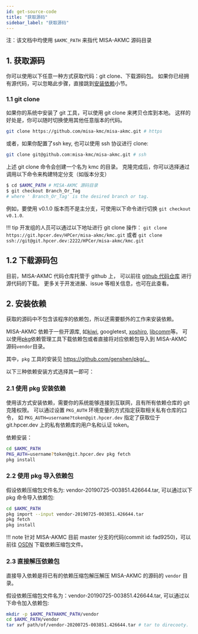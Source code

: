 ```yaml
---
id: get-source-code
title: "获取源码"
sidebar_label: "获取源码"
---
```


注：该文档中均使用 `$AKMC_PATH` 来指代 MISA-AKMC 源码目录

## 1. 获取源码
你可以使用以下任意一种方式获取代码：git clone、下载源码包。
如果你已经拥有源代码，可以忽略此步骤，直接跳到[安装依赖](#2-安装依赖)小节。

### 1.1 git clone
如果你的系统中安装了 git 工具，可以使用 git clone 来拷贝仓库到本地。
这样的好处是，你可以随时切换使用其他任意版本的代码。
```bash
git clone https://github.com/misa-kmc/misa-akmc.git # https
```

或者，如果你配置了ssh key, 也可以使用 ssh 协议进行 clone:
```bash
git clone git@github.com:misa-kmc/misa-akmc.git # ssh
```

上述 git clone 命令会创建一个名为 kmc 的目录。
克隆完成后，你可以选择通过调用以下命令来构建特定分支（如版本分支）
```bash
$ cd $AKMC_PATH # MISA-AKMC 源码目录
$ git checkout Branch_Or_Tag
# where ' Branch_Or_Tag' is the desired branch or tag.
```
例如，要使用 v0.1.0 版本而不是主分支，可使用以下命令进行切换 `git checkout v0.1.0`.

!!! tip
    开发组的人员可以通过以下地址进行 git clone 操作：
    `git clone https://git.hpcer.dev/HPCer/misa-akmc/kmc.git` 或者 `git clone ssh://git@git.hpcer.dev:2222/HPCer/misa-akmc/kmc.git`

## 1.2 下载源码包
目前，MISA-AKMC 代码仓库托管于 github 上，
可以前往 [github 代码仓库](https://github.com/misa-kmc/misa-akmc) 进行源代码的下载。
更多关于开发进展、issue 等相关信息，也可在此查看。

## 2. 安装依赖

获取的源码中不包含该程序的依赖包，所以还需要额外的工作来安装依赖。

MISA-AKMC 依赖于一些开源库, 如[kiwi](https://git.hpcer.dev/genshen/kiwi),
googletest, [xoshiro](https://github.com/misa-kmc/xoshiro), [libcomm](https://git.hpcer.dev/HPCer/CrystalMD/libcomm)等。
可以使用[pkg](https://github.com/genshen/pkg)依赖管理工具下载依赖包或者直接将对应依赖包导入到 MISA-AKMC 源码`vendor`目录。

其中，`pkg` 工具的安装见 https://github.com/genshen/pkg/。

以下三种依赖安装方式选择其一即可：

### 2.1 使用 pkg 安装依赖
使用该方式安装依赖，需要你的系统能够连接到互联网，且有所有依赖仓库的 git 克隆权限。
可以通过设置 `PKG_AUTH` 环境变量的方式指定获取相关私有仓库的口令，
如 `PKG_AUTH=username?token@git.hpcer.dev` 指定了获取位于 git.hpcer.dev 上的私有依赖库的用户名和认证 token。

依赖安装：
```bash
cd $AKMC_PATH
PKG_AUTH=username?token@git.hpcer.dev pkg fetch
pkg install
```

### 2.2 使用 pkg 导入依赖包
假设依赖压缩包文件名为: vendor-20190725-003851.426644.tar, 可以通过以下 pkg 命令导入依赖包:
```bash
cd $AKMC_PATH
pkg import --input vendor-20190725-003851.426644.tar
pkg fetch
pkg install
```

!!! note
    针对 MISA-AKMC 目前 master 分支的代码(commit id: fad9250)，可以前往 [OSDN](https://osdn.net/dl/misa-kmc/vendor-20210604-093343.00243.tar) 
    下载依赖压缩包文件。

### 2.3 直接解压依赖包

直接导入依赖是将已有的依赖压缩包解压解压 MISA-AKMC 的源码的 `vendor` 目录。

假设依赖压缩包文件名为：vendor-20190725-003851.426644.tar, 可以通过以下命令加入依赖包:
```bash
mkdir -p $AKMC_PATHAKMC_PATH/vendor
cd $AKMC_PATH/vendor
tar xvf path/of/vendor-20200725-003851.426644.tar # tar to direcooty.
```
